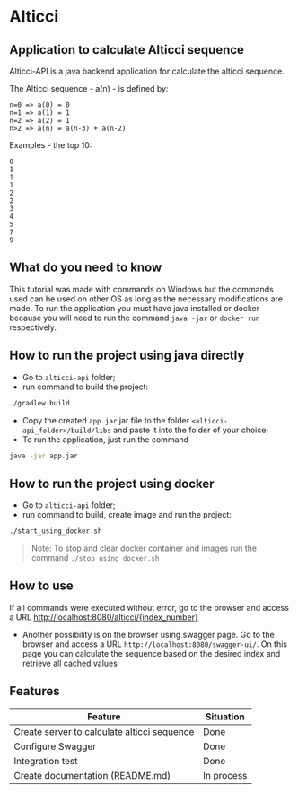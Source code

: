 # Alticci

## Application to calculate Alticci sequence

Alticci-API is a java backend application for calculate the alticci sequence.

The Alticci sequence - a(n) - is defined by:

```
n=0 => a(0) = 0
n=1 => a(1) = 1
n=2 => a(2) = 1
n>2 => a(n) = a(n-3) + a(n-2)
```

Examples - the top 10:

```
0
1
1
1
2
2
3
4
5
7
9
```

## What do you need to know

This tutorial was made with commands on Windows but the commands used can be used on other OS as long as the necessary
modifications are made. To run the application you must have java installed or docker because you will need to run the
command `java -jar` or `docker run` respectively.

## How to run the project using java directly

- Go to `alticci-api` folder;
- run command to build the project:

```sh
./gradlew build
```

- Copy the created `app.jar` jar file to the folder `<alticci-api_folder>/build/libs` and paste it into the folder of
  your choice;
- To run the application, just run the command

```sh
java -jar app.jar
```

## How to run the project using docker

- Go to `alticci-api` folder;
- run command to build, create image and run the project:

```sh
./start_using_docker.sh
```

> Note: To stop and clear docker container and images run the command `./stop_using_docker.sh`

## How to use

If all commands were executed without error, go to the browser and access a
URL <http://localhost:8080/alticci/{index_number}>

- Another possibility is on the browser using swagger page. Go to the browser and access a
  URL `http://localhost:8080/swagger-ui/`. On this page you can calculate the sequence based on the desired index and
  retrieve all cached values

## Features

| Feature | Situation |
| ------ | ------ |
| Create server to calculate alticci sequence | Done |
| Configure Swagger | Done |
| Integration test | Done |
| Create documentation (README.md) | In process |